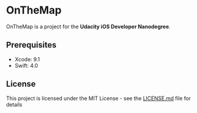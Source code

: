 # OnTheMap
OnTheMap is a project for the **Udacity iOS Developer Nanodegree**.

## Prerequisites
- Xcode: 9.1
- Swift: 4.0

## License
This project is licensed under the MIT License - see the [LICENSE.md](LICENSE.md) file for details
